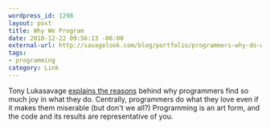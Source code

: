 ```yaml
--- 
wordpress_id: 1298
layout: post
title: Why We Program
date: 2010-12-22 09:56:13 -06:00
external-url: http://savagelook.com/blog/portfolio/programmers-why-do-we-do-it
tags:
- programming
category: Link
---
```

Tony Lukasavage <a href="http://savagelook.com/blog/portfolio/programmers-why-do-we-do-it">explains the reasons</a> behind why programmers find so much joy in what they do. Centrally, programmers do what they love even if it makes them miserable (but don't we all?) Programming is an art form, and the code and its results are representative of you.

